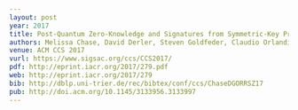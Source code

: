```yaml
---
layout: post
year: 2017
title: Post-Quantum Zero-Knowledge and Signatures from Symmetric-Key Primitives
authors: Melissa Chase, David Derler, Steven Goldfeder, Claudio Orlandi, Sebastian Ramacher, Christian Rechberger, Daniel Slamanig, Greg Zaverucha
venue: ACM CCS 2017 
vurl: https://www.sigsac.org/ccs/CCS2017/
pdf: http://eprint.iacr.org/2017/279.pdf
web: http://eprint.iacr.org/2017/279
bib: http://dblp.uni-trier.de/rec/bibtex/conf/ccs/ChaseDGORRSZ17
pub: http://doi.acm.org/10.1145/3133956.3133997
---
```


